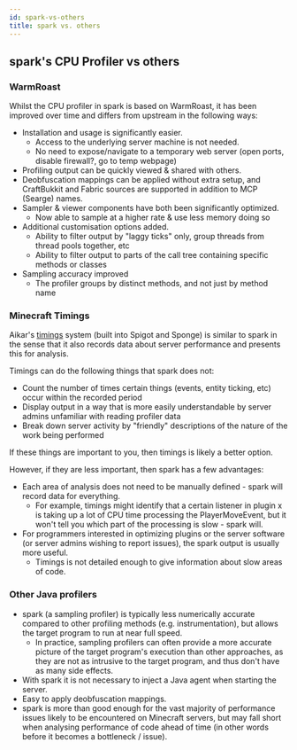 ```yaml
---
id: spark-vs-others
title: spark vs. others
---
```


## spark's CPU Profiler vs others

### WarmRoast

Whilst the CPU profiler in spark is based on WarmRoast, it has been improved over time and differs from upstream in the following ways:

* Installation and usage is significantly easier.
  * Access to the underlying server machine is not needed.
  * No need to expose/navigate to a temporary web server (open ports, disable firewall?, go to temp webpage)
* Profiling output can be quickly viewed & shared with others.
* Deobfuscation mappings can be applied without extra setup, and CraftBukkit and Fabric sources are supported in addition to MCP (Searge) names.
* Sampler & viewer components have both been significantly optimized.
  * Now able to sample at a higher rate & use less memory doing so
* Additional customisation options added.
  * Ability to filter output by "laggy ticks" only, group threads from thread pools together, etc
  * Ability to filter output to parts of the call tree containing specific methods or classes
* Sampling accuracy improved
  * The profiler groups by distinct methods, and not just by method name

### Minecraft Timings

Aikar's [timings](https://github.com/aikar/timings) system (built into Spigot and Sponge) is similar to spark in the sense that it also records data about server performance and presents this for analysis.

Timings can do the following things that spark does not:

* Count the number of times certain things (events, entity ticking, etc) occur within the recorded period
* Display output in a way that is more easily understandable by server admins unfamiliar with reading profiler data
* Break down server activity by "friendly" descriptions of the nature of the work being performed

If these things are important to you, then timings is likely a better option.

However, if they are less important, then spark has a few advantages:

* Each area of analysis does not need to be manually defined - spark will record data for everything.
  * For example, timings might identify that a certain listener in plugin x is taking up a lot of CPU time processing the PlayerMoveEvent, but it won't tell you which part of the processing is slow - spark will.
* For programmers interested in optimizing plugins or the server software (or server admins wishing to report issues), the spark output is usually more useful.
  * Timings is not detailed enough to give information about slow areas of code. 

### Other Java profilers

* spark (a sampling profiler) is typically less numerically accurate compared to other profiling methods (e.g. instrumentation), but allows the target program to run at near full speed.
  * In practice, sampling profilers can often provide a more accurate picture of the target program's execution than other approaches, as they are not as intrusive to the target program, and thus don't have as many side effects.
* With spark it is not necessary to inject a Java agent when starting the server.
* Easy to apply deobfuscation mappings.
* spark is more than good enough for the vast majority of performance issues likely to be encountered on Minecraft servers, but may fall short when analysing performance of code ahead of time (in other words before it becomes a bottleneck / issue).